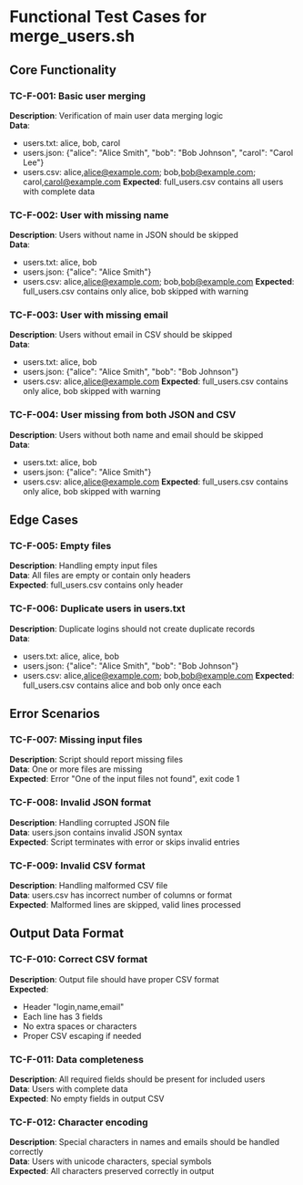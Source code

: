 # Functional Test Cases for merge_users.sh

## Core Functionality

### TC-F-001: Basic user merging

**Description**: Verification of main user data merging logic  
**Data**:

- users.txt: alice, bob, carol
- users.json: {"alice": "Alice Smith", "bob": "Bob Johnson", "carol": "Carol Lee"}
- users.csv: alice,alice@example.com; bob,bob@example.com; carol,carol@example.com
  **Expected**: full_users.csv contains all users with complete data

### TC-F-002: User with missing name

**Description**: Users without name in JSON should be skipped  
**Data**:

- users.txt: alice, bob
- users.json: {"alice": "Alice Smith"}
- users.csv: alice,alice@example.com; bob,bob@example.com
  **Expected**: full_users.csv contains only alice, bob skipped with warning

### TC-F-003: User with missing email

**Description**: Users without email in CSV should be skipped  
**Data**:

- users.txt: alice, bob
- users.json: {"alice": "Alice Smith", "bob": "Bob Johnson"}
- users.csv: alice,alice@example.com
  **Expected**: full_users.csv contains only alice, bob skipped with warning

### TC-F-004: User missing from both JSON and CSV

**Description**: Users without both name and email should be skipped  
**Data**:

- users.txt: alice, bob
- users.json: {"alice": "Alice Smith"}
- users.csv: alice,alice@example.com
  **Expected**: full_users.csv contains only alice, bob skipped with warning

## Edge Cases

### TC-F-005: Empty files

**Description**: Handling empty input files  
**Data**: All files are empty or contain only headers  
**Expected**: full_users.csv contains only header

### TC-F-006: Duplicate users in users.txt

**Description**: Duplicate logins should not create duplicate records  
**Data**:

- users.txt: alice, alice, bob
- users.json: {"alice": "Alice Smith", "bob": "Bob Johnson"}
- users.csv: alice,alice@example.com; bob,bob@example.com
  **Expected**: full_users.csv contains alice and bob only once each

## Error Scenarios

### TC-F-007: Missing input files

**Description**: Script should report missing files  
**Data**: One or more files are missing  
**Expected**: Error "One of the input files not found", exit code 1

### TC-F-008: Invalid JSON format

**Description**: Handling corrupted JSON file  
**Data**: users.json contains invalid JSON syntax  
**Expected**: Script terminates with error or skips invalid entries

### TC-F-009: Invalid CSV format

**Description**: Handling malformed CSV file  
**Data**: users.csv has incorrect number of columns or format  
**Expected**: Malformed lines are skipped, valid lines processed

## Output Data Format

### TC-F-010: Correct CSV format

**Description**: Output file should have proper CSV format  
**Expected**:

- Header "login,name,email"
- Each line has 3 fields
- No extra spaces or characters
- Proper CSV escaping if needed

### TC-F-011: Data completeness

**Description**: All required fields should be present for included users  
**Data**: Users with complete data  
**Expected**: No empty fields in output CSV

### TC-F-012: Character encoding

**Description**: Special characters in names and emails should be handled correctly  
**Data**: Users with unicode characters, special symbols  
**Expected**: All characters preserved correctly in output